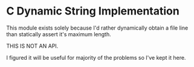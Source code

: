 C Dynamic String Implementation
================================

This module exists solely because I'd rather dynamically obtain a file line
than statically assert it's maximum length.

THIS IS NOT AN API.

I figured it will be useful for majority of the problems so I've kept it here.